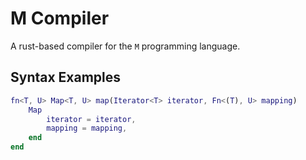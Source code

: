 # M Compiler

A rust-based compiler for the `M` programming language.

## Syntax Examples

```m
fn<T, U> Map<T, U> map(Iterator<T> iterator, Fn<(T), U> mapping)
    Map
        iterator = iterator,
        mapping = mapping,
    end
end
```
